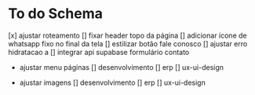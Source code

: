 # To do Schema

[x] ajustar roteamento
[] fixar header topo da página
[] adicionar ícone de whatsapp fixo no final da tela
[] estilizar botão fale conosco
[] ajustar erro hidratacao a
[] integrar api supabase formulário contato

- ajustar menu páginas
  [] desenvolvimento
    [] erp
    [] ux-ui-design

- ajustar imagens
    [] desenvolvimento
    [] erp
    [] ux-ui-design
